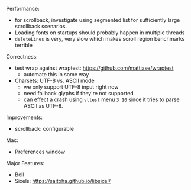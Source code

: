 Performance:

* for scrollback, investigate using segmented list for sufficiently large
  scrollback scenarios.
* Loading fonts on startups should probably happen in multiple threads
* `deleteLines` is very, very slow which makes scroll region benchmarks terrible

Correctness:

* test wrap against wraptest: https://github.com/mattiase/wraptest
  - automate this in some way
* Charsets: UTF-8 vs. ASCII mode
  - we only support UTF-8 input right now
  - need fallback glyphs if they're not supported
  - can effect a crash using `vttest` menu `3 10` since it tries to parse
    ASCII as UTF-8.

Improvements:

* scrollback: configurable

Mac:

* Preferences window

Major Features:

* Bell
* Sixels: https://saitoha.github.io/libsixel/
